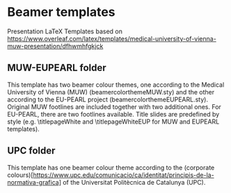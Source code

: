 # Beamer templates 

Presentation LaTeX Templates based on 
https://www.overleaf.com/latex/templates/medical-university-of-vienna-muw-presentation/dfhwmhfgkjck


## MUW-EUPEARL folder

This template has two beamer colour themes, one according to the Medical University of Vienna (MUW) (beamercolorthemeMUW.sty) and the other according to the EU-PEARL  project (beamercolorthemeEUPEARL.sty). 
Original MUW footlines are included together with two additional ones. For EU-PEARL, there are two footlines available. Title slides are predefined by style (e.g. \titlepageWhite and \titlepageWhiteEUP for MUW and EUPEARL templates).


## UPC folder

This template has one beamer colour theme according to the (corporate colours)[https://www.upc.edu/comunicacio/ca/identitat/principis-de-la-normativa-grafica] of the Universitat Politècnica de Catalunya (UPC). 